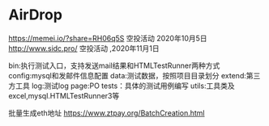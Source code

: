 # AirDrop  
https://memei.io/?share=RH06q5S 空投活动 2020年10月5日
http://www.sidc.pro/ 空投活动 ,2020年11月1日

bin:执行测试入口，支持发送mail结果和HTMLTestRunner两种方式
config:mysql和发邮件信息配置
data:测试数据，按照项目目录划分
extend:第三方工具
log:测试log
page:PO
tests：具体的测试用例编写
utils:工具类及excel,mysql.HTMLTestRunner3等


批量生成eth地址 https://www.ztpay.org/BatchCreation.html